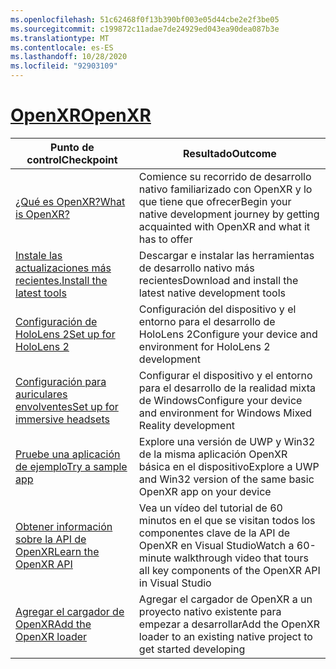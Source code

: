 ```yaml
---
ms.openlocfilehash: 51c62468f0f13b390bf003e05d44cbe2e2f3be05
ms.sourcegitcommit: c199872c11adae7de24929ed043ea90dea087b3e
ms.translationtype: MT
ms.contentlocale: es-ES
ms.lasthandoff: 10/28/2020
ms.locfileid: "92903109"
---
```

# <a name="openxr"></a>[<span data-ttu-id="945b1-101">OpenXR</span><span class="sxs-lookup"><span data-stu-id="945b1-101">OpenXR</span></span>](#tab/openxr)

|  <span data-ttu-id="945b1-102">Punto de control</span><span class="sxs-lookup"><span data-stu-id="945b1-102">Checkpoint</span></span>  |  <span data-ttu-id="945b1-103">Resultado</span><span class="sxs-lookup"><span data-stu-id="945b1-103">Outcome</span></span>  |
| --- | --- |
| [<span data-ttu-id="945b1-104">¿Qué es OpenXR?</span><span class="sxs-lookup"><span data-stu-id="945b1-104">What is OpenXR?</span></span>](../native/openxr.md) | <span data-ttu-id="945b1-105">Comience su recorrido de desarrollo nativo familiarizado con OpenXR y lo que tiene que ofrecer</span><span class="sxs-lookup"><span data-stu-id="945b1-105">Begin your native development journey by getting acquainted with OpenXR and what it has to offer</span></span> |
| [<span data-ttu-id="945b1-106">Instale las actualizaciones más recientes.</span><span class="sxs-lookup"><span data-stu-id="945b1-106">Install the latest tools</span></span>](../install-the-tools.md) | <span data-ttu-id="945b1-107">Descargar e instalar las herramientas de desarrollo nativo más recientes</span><span class="sxs-lookup"><span data-stu-id="945b1-107">Download and install the latest native development tools</span></span> |
| [<span data-ttu-id="945b1-108">Configuración de HoloLens 2</span><span class="sxs-lookup"><span data-stu-id="945b1-108">Set up for HoloLens 2</span></span>](../native/openxr-getting-started.md#getting-started-with-openxr-for-hololens-2) | <span data-ttu-id="945b1-109">Configuración del dispositivo y el entorno para el desarrollo de HoloLens 2</span><span class="sxs-lookup"><span data-stu-id="945b1-109">Configure your device and environment for HoloLens 2 development</span></span> |
| [<span data-ttu-id="945b1-110">Configuración para auriculares envolventes</span><span class="sxs-lookup"><span data-stu-id="945b1-110">Set up for immersive headsets</span></span>](../native/openxr-getting-started.md#getting-started-with-openxr-for-windows-mixed-reality-headsets) | <span data-ttu-id="945b1-111">Configurar el dispositivo y el entorno para el desarrollo de la realidad mixta de Windows</span><span class="sxs-lookup"><span data-stu-id="945b1-111">Configure your device and environment for Windows Mixed Reality development</span></span> |
| [<span data-ttu-id="945b1-112">Pruebe una aplicación de ejemplo</span><span class="sxs-lookup"><span data-stu-id="945b1-112">Try a sample app</span></span>](../native/openxr-getting-started.md#building-a-sample-openxr-app) | <span data-ttu-id="945b1-113">Explore una versión de UWP y Win32 de la misma aplicación OpenXR básica en el dispositivo</span><span class="sxs-lookup"><span data-stu-id="945b1-113">Explore a UWP and Win32 version of the same basic OpenXR app on your device</span></span> |
| [<span data-ttu-id="945b1-114">Obtener información sobre la API de OpenXR</span><span class="sxs-lookup"><span data-stu-id="945b1-114">Learn the OpenXR API</span></span>](../native/openxr-getting-started.md#learning-the-openxr-api) | <span data-ttu-id="945b1-115">Vea un vídeo del tutorial de 60 minutos en el que se visitan todos los componentes clave de la API de OpenXR en Visual Studio</span><span class="sxs-lookup"><span data-stu-id="945b1-115">Watch a 60-minute walkthrough video that tours all key components of the OpenXR API in Visual Studio</span></span> |
| [<span data-ttu-id="945b1-116">Agregar el cargador de OpenXR</span><span class="sxs-lookup"><span data-stu-id="945b1-116">Add the OpenXR loader</span></span>](../native/openxr-getting-started.md#integrate-the-openxr-loader-into-a-project) | <span data-ttu-id="945b1-117">Agregar el cargador de OpenXR a un proyecto nativo existente para empezar a desarrollar</span><span class="sxs-lookup"><span data-stu-id="945b1-117">Add the OpenXR loader to an existing native project to get started developing</span></span> |

<!--
# [WinRT (Legacy)](#tab/winrt)

|  Checkpoint  |  Outcome  |
| --- | --- |
| [Create a UWP app](../creating-a-holographic-directx-project.md) | Build a new Universal Windows Platform holographic app from scratch |
| [Create a Win32 app](../creating-a-holographic-directx-project.md#creating-a-win32-project) | Build a new Win32 holographic app from scratch |
| [Get a HolographicSpace](../getting-a-holographicspace.md) | Control immersive rendering, provide camera data, and access the spatial reasoning APIs |
| [Render in DirectX](../rendering-in-directx.md) | Reason about the position and orientation of one or more observers of a holographic scene as predicted by the system |
| [Coordinate systems in DirectX](../coordinate-systems-in-directx.md) | Explore the basis of spatial understanding offered by Windows Mixed Reality APIs. |
-->





